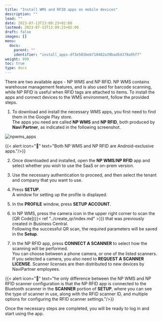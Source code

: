 ```yaml
---
title: "Install WMS and RFID apps on mobile devices"
description: ""
lead: ""
date: 2023-07-13T13:09:23+02:00
lastmod: 2023-07-13T13:09:23+02:00
draft: false
images: []
menu:
  docs:
    parent: ""
    identifier: "install_apps-df3e583beb710482a39bad54378a95f7"
weight: 999
toc: true
type: docs
---
```


There are two available apps - NP WMS and NP RFID. NP WMS contains warehouse management features, and is also used for barcode scanning, while NP RFID is useful when RFID tags are attached to items. To install the apps and connect devices to the WMS environment, follow the provided steps. 

1. To download and install the necessary WMS apps, you first need to find them in the Google Play store.      
   The apps you need are called **NP WMS** and **NP RFID**, both produced by **Navi Partner**, as indicated in the following screenshot.           

![npwms_apps](NPWMS-Play-Store.jpg)

  {{< alert icon="📝" text="Both NP WMS and NP RFID are Android-exclusive apps."/>}}

2. Once downloaded and installed, open the **NP WMS**/**NP RFID** app and select whether you wish to use the SaaS or on-prem version. 

3. Use the necessary authentication to proceed, and then select the tenant and company that you want to use.

4. Press **SETUP**.         
   A window for setting up the profile is displayed.

5. In the **PROFILE** window, press **SETUP ACCOUNT**.

6. In NP WMS, press the camera icon in the upper right corner to scan the [QR Code]({{< ref "../create_qr/index.md" >}}) that was previously created in Business Central.              
   Following the successful QR scan, the required parameters will be saved in the **Setup**.

7. In the NP RFID app, press **CONNECT A SCANNER** to select how the scanning will be performed.    
   You can choose between a phone camera, or one of the listed scanners.
   If you selected a camera, you also need to **REQUEST A SCANNER LICENSE**. Scanner licenses are then distributed to new devices by NaviPartner employees.

  {{< alert icon="📝" text="he only difference between the NP WMS and NP RFID scanner configuration is that the NP RFID app is connected to the Bluetooth scanner in the <b>SCANNER</b> portion of <b>SETUP</b>, where you can see the type of scanner in use, along with the RFID scanner ID, and multiple options for configuring the RFID scanner settings."/>}}

   Once the necessary steps are completed, you will be ready to log in and start using the app.

